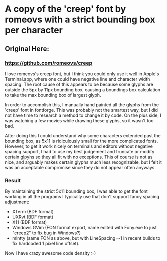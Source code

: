 # A copy of the 'creep' font by romeovs with a strict bounding box per character
## Original Here:
### https://github.com/romeovs/creep

I love romeovs's creep font, but I think you could only use it well in Apple's Terminal.app,
where one could have negative line and character width spacing. The root cause of this appears to 
be because some glyphs are outside the 5px by 11px bounding box, causing a boundings box calculation to take the max bounding 
box of largest glyph.

In order to accomplish this, I manually hand painted all the glyphs from the 'creep' font in fontforge.
This was probably not the smartest way, but I did not have time to research a method to change it by code.
On the plus side, I was watching a few movies while drawing these glyphs, so it wasn't too bad.

After doing this I could understand why some characters extended past the bounding box, as 5x11 is ridiculously small
for the more complicated fonts. However, to get it work nicely on terminals and editors without negative spacing support,
I had to use my best judgement and truncate or modify certain glpyhs so they all fit with no exceptions. This of course
is not as nice, and arguably makes certain glyphs much less recognizable, but I felt it was an acceptable compromise since
they do not appear often anyways.

### Result

By maintaining the strict 5x11 bounding box, I was able to get the font working in all the programs I typically use that don't support fancy spacing adjustment:
* XTerm (BDF format)
* UXRvt (BDF format)
* X11 (BDF format)
* Windows GVim (FON format export, name edited with Fony.exe to just "creep2" to fix bug in Windows?)
* mintty (same FON as above, but with LineSpacing=-1 in recent builds to fix hardcoded 1 pixel line offset).

Now I have crazy awesome code density :-)
